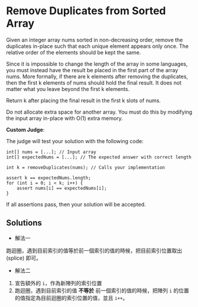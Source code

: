 # Remove Duplicates from Sorted Array

Given an integer array nums sorted in non-decreasing order, remove the duplicates in-place such that each unique element appears only once. The relative order of the elements should be kept the same.

Since it is impossible to change the length of the array in some languages, you must instead have the result be placed in the first part of the array nums. More formally, if there are k elements after removing the duplicates, then the first k elements of nums should hold the final result. It does not matter what you leave beyond the first k elements.

Return k after placing the final result in the first k slots of nums.

Do not allocate extra space for another array. You must do this by modifying the input array in-place with O(1) extra memory.

**Custom Judge**:

The judge will test your solution with the following code:

```
int[] nums = [...]; // Input array
int[] expectedNums = [...]; // The expected answer with correct length

int k = removeDuplicates(nums); // Calls your implementation

assert k == expectedNums.length;
for (int i = 0; i < k; i++) {
    assert nums[i] == expectedNums[i];
}
```

If all assertions pass, then your solution will be accepted.

## Solutions

-   解法一

跑迴圈，遇到目前索引的值等於前一個索引的值的時候，把目前索引位置取出 (splice) 即可。

-   解法二

1. 宣告額外的 `i`，作為新陣列的索引位置
2. 跑迴圈，遇到目前索引的值 **不等於** 前一個索引的值的時候，把陣列 `i` 的位置的值指定為目前迴圈的索引位置的值，並且 `i++`。
